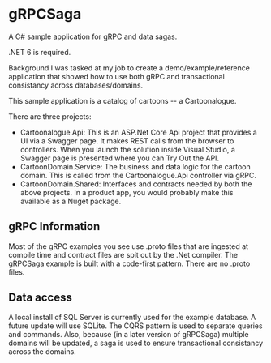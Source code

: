 # gRPCSaga
A C# sample application for gRPC and data sagas.

.NET 6 is required.

Background
I was tasked at my job to create a demo/example/reference application that showed how to use both gRPC and transactional consistancy across databases/domains.

This sample application is a catalog of cartoons -- a Cartoonalogue.

There are three projects:
- Cartoonalogue.Api: This is an ASP.Net Core Api project that provides a UI via a Swagger page. It makes REST calls from the browser to controllers. When you launch the solution inside Visual Studio, a Swagger page is presented where you can Try Out the API.
- CartoonDomain.Service: The business and data logic for the cartoon domain. This is called from the Cartoonalogue.Api controller via gRPC.
- CartoonDomain.Shared: Interfaces and contracts needed by both the above projects. In a product app, you would probably make this available as a Nuget package.

## gRPC Information
Most of the gRPC examples you see use .proto files that are ingested at compile time and contract files are spit out by the .Net compiler. The gRPCSaga example is built with a code-first pattern. There are no .proto files.

## Data access
A local install of SQL Server is currently used for the example database. A future update will use SQLite. The CQRS pattern is used to separate queries and commands. Also, because (in a later version of gRPCSaga) multiple domains will be updated, a saga is used to ensure transactional consistancy across the domains.